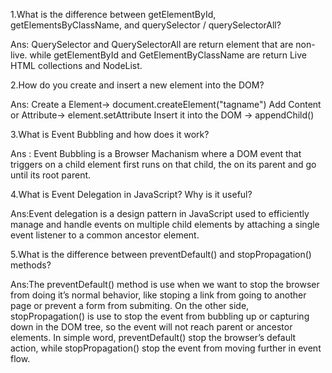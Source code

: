 1.What is the difference between getElementById, getElementsByClassName, and querySelector / querySelectorAll?

Ans:
QuerySelector and QuerySelectorAll are return element that are non-live.
while getElementById and GetElementByClassName are return Live HTML collections and NodeList.


2.How do you create and insert a new element into the DOM?

Ans: Create a Element-> document.createElement("tagname")
Add Content or Attribute-> element.setAttribute
Insert it into the DOM -> appendChild()

3.What is Event Bubbling and how does it work?

Ans : Event Bubbling is a Browser Machanism where a DOM event that triggers on a child element first runs on that child, the on its parent and go until its root parent.

4.What is Event Delegation in JavaScript? Why is it useful?

Ans:Event delegation is a design pattern in JavaScript used to efficiently manage and handle events on multiple child elements by attaching a single event listener to a common ancestor element.

5.What is the difference between preventDefault() and stopPropagation() methods?

Ans:The preventDefault() method is use when we want to stop the browser from doing it’s normal behavior, like stoping a link from going to another page or prevent a form from submiting. On the other side, stopPropagation() is use to stop the event from bubbling up or capturing down in the DOM tree, so the event will not reach parent or ancestor elements. In simple word, preventDefault() stop the browser’s default action, while stopPropagation() stop the event from moving further in event flow.

